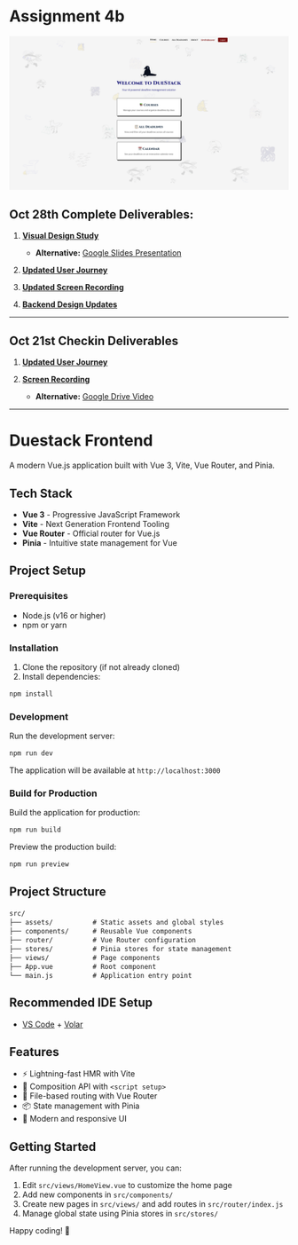 # Assignment 4b

<img src="Assignment4b-Oct28-assets/new-thumbnail.png" alt="DueStack Application Screenshot" width="1000" />

## Oct 28th Complete Deliverables:

1. **[Visual Design Study](<Assignment4b-Oct28-assets/6.1040%20Visual%20Inspo%20-%20DueStack%20(1).pdf>)**

   - **Alternative:** [Google Slides Presentation](https://docs.google.com/presentation/d/1__tKXgUeasagpQDpP_Ei6pshcn3f07D1M1u7-naokl0/edit?usp=sharing)

2. **[Updated User Journey](Assignment4b-Oct28-assets/USER_JOURNEY.md)**

3. **[Updated Screen Recording](https://www.dropbox.com/scl/fi/lquoto746apvkihnfc08l/My-Movie-8.mp4?rlkey=0mhe4mtggjb69mn86f18n8usx&st=gy6689tk&dl=0)**

4. **[Backend Design Updates](https://github.com/elainejiangg/Duestack_backend/blob/main/design/concepts/DueStack-specs/ASSIGNMENT_4B_UPDATES.md)** 


---

## Oct 21st Checkin Deliverables

1. **[Updated User Journey](Assignment4b-Oct21-assets/USER_JOURNEY.md)**

2. **[Screen Recording](Assignment4b-Oct21-assets/recording-checkin-4b.mov)**

   - **Alternative:** [Google Drive Video](https://drive.google.com/file/d/1w-uUkEvnyz7VUbl2JhV_xGUIKhSEYgW-/view?usp=sharing)

---

# Duestack Frontend

A modern Vue.js application built with Vue 3, Vite, Vue Router, and Pinia.

## Tech Stack

- **Vue 3** - Progressive JavaScript Framework
- **Vite** - Next Generation Frontend Tooling
- **Vue Router** - Official router for Vue.js
- **Pinia** - Intuitive state management for Vue

## Project Setup

### Prerequisites

- Node.js (v16 or higher)
- npm or yarn

### Installation

1. Clone the repository (if not already cloned)
2. Install dependencies:

```bash
npm install
```

### Development

Run the development server:

```bash
npm run dev
```

The application will be available at `http://localhost:3000`

### Build for Production

Build the application for production:

```bash
npm run build
```

Preview the production build:

```bash
npm run preview
```

## Project Structure

```
src/
├── assets/          # Static assets and global styles
├── components/      # Reusable Vue components
├── router/          # Vue Router configuration
├── stores/          # Pinia stores for state management
├── views/           # Page components
├── App.vue          # Root component
└── main.js          # Application entry point
```

## Recommended IDE Setup

- [VS Code](https://code.visualstudio.com/) + [Volar](https://marketplace.visualstudio.com/items?itemName=Vue.volar)

## Features

- ⚡️ Lightning-fast HMR with Vite
- 🎯 Composition API with `<script setup>`
- 🚦 File-based routing with Vue Router
- 📦 State management with Pinia
- 🎨 Modern and responsive UI

## Getting Started

After running the development server, you can:

1. Edit `src/views/HomeView.vue` to customize the home page
2. Add new components in `src/components/`
3. Create new pages in `src/views/` and add routes in `src/router/index.js`
4. Manage global state using Pinia stores in `src/stores/`

Happy coding! 🚀
